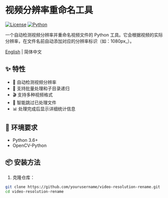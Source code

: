 # 视频分辨率重命名工具

[![License](https://img.shields.io/badge/license-MIT-blue.svg)](LICENSE)
[![Python](https://img.shields.io/badge/python-3.6%2B-blue)](https://www.python.org/)

一个自动检测视频分辨率并重命名视频文件的 Python 工具。它会根据视频的实际分辨率，在文件名前自动添加对应的分辨率标识（如：1080px_）。

[English](README.md) | 简体中文

## ✨ 特性

- 🎥 自动检测视频分辨率
- 📁 支持批量处理和子目录递归
- 🎬 支持多种视频格式
- 🔄 智能跳过已处理文件
- 📊 处理完成后显示详细统计信息

## 🔧 环境要求

- Python 3.6+
- OpenCV-Python

## 📦 安装方法

1. 克隆仓库：

```bash
git clone https://github.com/yourusername/video-resolution-rename.git
cd video-resolution-rename